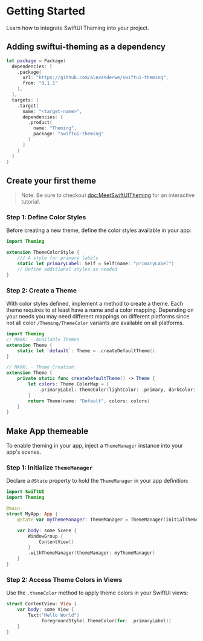 # Getting Started

Learn how to integrate SwiftUI Theming into your project.

## Adding swiftui-theming as a dependency

```swift
let package = Package(
  dependencies: [
    .package(
      url: "https://github.com/alexanderwe/swiftui-theming",
      from: "0.1.1"
    ),
  ],
  targets: [
    .target(
      name: "<target-name>",
      dependencies: [
        .product(
          name: "Theming",
          package: "swiftui-theming"
        )
      ]
    )
  ]
)
```

## Create your first theme

> Note: Be sure to checkout <doc:MeetSwiftUITheming> for an interactive tutorial.

### Step 1: Define Color Styles

Before creating a new theme, define the color styles available in your app:

```swift
import Theming

extension ThemeColorStyle {
    /// A style for primary labels
    static let primaryLabel: Self = Self(name: "primaryLabel")
    // Define additional styles as needed
}
```

### Step 2: Create a Theme

With color styles defined, implement a method to create a theme. Each theme requires to at least have a name and a color mapping. Depending on your needs you may need different mappings on different platforms since not all color ``/Theming/ThemeColor`` variants are available on all platforms.

```swift
import Theming
// MARK: - Available Themes
extension Theme {
    static let `default`: Theme = .createDefaultTheme()
}

// MARK: - Theme Creation
extension Theme {
    private static func createDefaultTheme() -> Theme {
        let colors: Theme.ColorMap = [
            .primaryLabel: ThemeColor(lightColor: .primary, darkColor: .primary)
        ]
        return Theme(name: "Default", colors: colors)
    }
}
```

## Make App themeable

To enable theming in your app, inject a `ThemeManager` instance into your app's scenes.

### Step 1: Initialize `ThemeManager`

Declare a `@State` property to hold the `ThemeManager` in your app definition:

```swift
import SwiftUI
import Theming

@main
struct MyApp: App {
    @State var myThemeManager: ThemeManager = ThemeManager(initialTheme: .default)

    var body: some Scene {
        WindowGroup {
            ContentView()
        }
        .withThemeManager(themeManager: myThemeManager)
    }
}
```

### Step 2: Access Theme Colors in Views

Use the `.themeColor` method to apply theme colors in your SwiftUI views:

```swift
struct ContentView: View {
    var body: some View {
        Text("Hello World")
            .foregroundStyle(.themeColor(for: .primaryLabel))
    }
}
```
